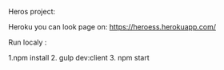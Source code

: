 Heros project:

Heroku you can look page on: https://heroess.herokuapp.com/

Run localy :

1.npm install
2. gulp dev:client
3. npm start
